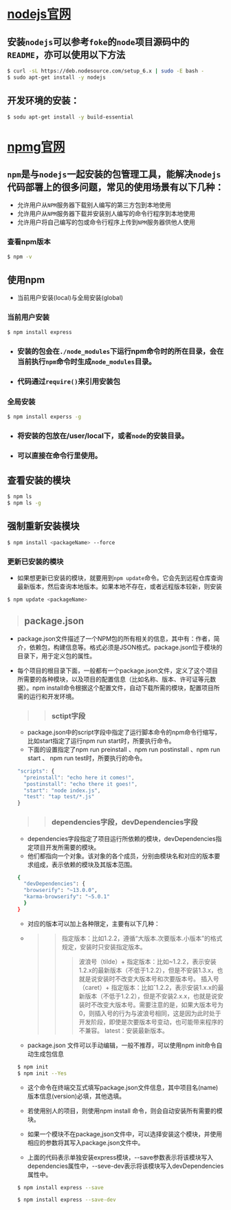 # [nodejs官网](https://nodejs.org/en/download/)

## 安装`nodejs`可以参考`foke`的`node`项目源码中的`README`，亦可以使用以下方法
```bash
$ curl -sL https://deb.nodesource.com/setup_6.x | sudo -E bash -
$ sudo apt-get install -y nodejs
```
## 开发环境的安装：
```bash
$ sodu apt-get install -y build-essential
```
# [npmg官网](https://www.npmjs.com/)
## `npm`是与`nodejs`一起安装的包管理工具，能解决`nodejs`代码部署上的很多问题，常见的使用场景有以下几种：
* 允许用户从`NPM`服务器下载别人编写的第三方包到本地使用
* 允许用户从`NPM`服务器下载并安装别人编写的命令行程序到本地使用
* 允许用户将自己编写的包或命令行程序上传到`NPM`服务器供他人使用
### 查看npm版本
```bash
$ npm -v
```

## 使用npm

* 当前用户安装(local)与全局安装(global)
### 当前用户安装
```bash
$ npm install express 
```
* ### 安装的包会在`./node_modules`下运行npm命令时的所在目录，会在当前执行`npm`命令时生成`node_modules`目录。
* ### 代码通过`require()`来引用安装包

### 全局安装
```bash
$ npm install experss -g
```
* ### 将安装的包放在/user/local下，或者`node`的安装目录。
* ### 可以直接在命令行里使用。

## 查看安装的模块
```bash
$ npm ls
$ npm ls -g
```

## 强制重新安装模块
```bash
$ npm install <packageName> --force
```

### 更新已安装的模块
* 如果想更新已安装的模块，就要用到`npm update`命令。它会先到远程仓库查询最新版本，然后查询本地版本。如果本地不存在，或者远程版本较新，则安装
```bash
$ npm update <packageName>
```
> ## package.json
* package.json文件描述了一个NPM包的所有相关的信息，其中有：作者，简介，依赖包，构建信息等。格式必须是JSON格式。package.json位于模块的目录下，用于定义包的属性。

* 每个项目的根目录下面，一般都有一个package.json文件，定义了这个项目所需要的各种模块，以及项目的配置信息（比如名称、版本、许可证等元数据）。npm install命令根据这个配置文件，自动下载所需的模块，配置项目所需的运行和开发环境。
    >> ### sctipt字段
    * package.json中的script字段中指定了运行脚本命令的npm命令行缩写，比如start指定了运行npm run start时，所要执行命令。
    * 下面的设置指定了npm run preinstall 、npm run postinstall 、npm run start 、 npm run test时，所要执行的命令。
    ```js
    "scripts": {
      "preinstall": "echo here it comes!",
      "postinstall": "echo there it goes!",
      "start": "node index.js",
      "test": "tap test/*.js"
    }
    ```
    >> ### dependencies字段，devDependencies字段
    * dependencies字段指定了项目运行所依赖的模块，devDependencies指定项目开发所需要的模块。
    * 他们都指向一个对象。该对象的各个成员，分别由模块名和对应的版本要求组成，表示依赖的模块及其版本范围。
    ```bash
    {
      "devDependencies": {
      "browserify": "~13.0.0",
      "karma-browserify": "~5.0.1"
      }
    }
    ```
    * 对应的版本可以加上各种限定，主要有以下几种：
    * >>指定版本：比如1.2.2，遵循“大版本.次要版本.小版本”的格式规定，安装时只安装指定版本。
        >>>波浪号（tilde）+ 指定版本：比如~1.2.2，表示安装1.2.x的最新版本（不低于1.2.2），但是不安装1.3.x，也就是说安装时不改变大版本号和次要版本号。
        >>>插入号（caret）+ 指定版本：比如ˆ1.2.2，表示安装1.x.x的最新版本（不低于1.2.2），但是不安装2.x.x，也就是说安装时不改变大版本号。需要注意的是，如果大版本号为0，则插入号的行为与波浪号相同，这是因为此时处于开发阶段，即使是次要版本号变动，也可能带来程序的不兼容。
        >>>latest：安装最新版本。
        
    * package.json 文件可以手动编辑，一般不推荐，可以使用npm init命令自动生成包信息
    ```bash
    $ npm init
    $ npm init --Yes
    ```
    * 这个命令在终端交互式填写package.json文件信息，其中项目名(name)版本信息(version)必填，其他选填。
    * 若使用别人的项目，则使用npm install 命令，则会自动安装所有需要的模块。
    
    * 如果一个模块不在package,json文件中，可以选择安装这个模块，并使用相应的参数将其写入package.json文件中。
    * 上面的代码表示单独安装express模块，--save参数表示将该模块写入dependencies属性中，--seve-dev表示将该模块写入devDependencies属性中。
    ```bash
    $ npm install express --save
    
    $ npm install express --save-dev
    ```
    
